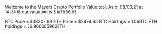 Welcome to the Meyers Crypto Portfolio Value tool. 
As of 08/03/21 at 14:31:18 our valuation is $107856.63 

BTC Price = $38302.69
 ETH Price = $2494.65
BTC Holdings = 1.06BTC
 ETH holdings = 26.960005962ETH 
